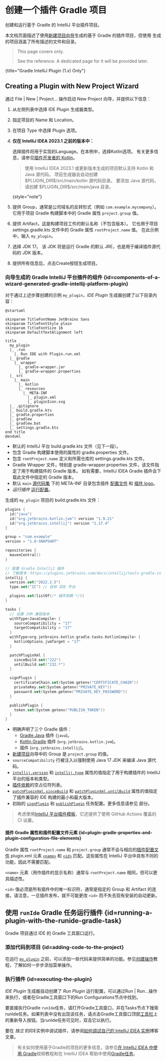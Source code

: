 <!-- Copyright 2000-2024 JetBrains s.r.o. and contributors. Use of this source code is governed by the Apache 2.0 license. -->

# 创建一个插件 Gradle 项目

<link-summary>创建和运行基于 Gradle 的 IntelliJ 平台插件项目。</link-summary>

本文档页面描述了使用[新建项目向导](https://www.jetbrains.com/help/idea/new-project-wizard.html)生成的基于 Gradle 的插件项目，但使用 [](plugin_github_template.md) 生成的项目涵盖了所有描述的文件和目录。

<snippet id="gradle1xOnly">

> This page covers [](tools_gradle_intellij_plugin.md) only.
>
> See the [](tools_intellij_platform_gradle_plugin.md) reference.
> A dedicated page for it will be provided later.
>
{title="Gradle IntelliJ Plugin (1.x) Only"}

</snippet>

## Creating a Plugin with New Project Wizard

<include from="snippets.md" element-id="gradlePluginVersion"/>

<procedure title="创建 IDE 插件" id="create-ide-plugin">

<include from="snippets.md" element-id="pluginDevKitAvailability"/>

通过 <ui-path>File | New | Project...</ui-path> 操作启动 <control>New Project</control> 向导，并提供以下信息：
1. 从左侧列表中选择 <control>IDE Plugin</control> 生成器类型。
2. 指定项目的 <control>Name</control> 和 <control>Location</control>。
3. 在项目 <control>Type</control> 中选择 <control>Plugin</control> 选项。
4. **仅在 IntelliJ IDEA 2023.1 之前的版本中：**

   选择插件将用于实现的<control>Language</control>。在本例中，选择<control>Kotlin</control>选项。
   有关更多信息，请参见[插件开发者的 Kotlin](using_kotlin.md)。

   > 使用 IntelliJ IDEA 2023.1 或更新版本生成的项目默认支持 Kotlin 和 Java 源代码。
   > 项目生成器会自动创建 <path>\$PLUGIN_DIR\$/src/main/kotlin</path> 源代码目录。
   > 要添加 Java 源代码，请创建 <path>\$PLUGIN_DIR\$/src/main/java</path> 目录。
   >
   {style="note"}

5. 提供 <control>Group</control>，通常是公司域名的反转形式（例如 `com.example.mycompany`）。
   它用于项目 Gradle 构建脚本中的 Gradle 属性 `project.group` 值。
6. 提供 <control>Artifact</control>，这是构建项目工件的默认名称（不包含版本）。
   它也用于项目 <path>settings.gradle.kts</path> 文件中的 Gradle 属性 `rootProject.name` 值。
   在此示例中，输入 `my_plugin`。
7. 选择 <control>JDK</control> 17。
   该 JDK 将是运行 Gradle 的默认 JRE，也是用于编译插件源代码的 JDK 版本。

<include from="snippets.md" element-id="apiChangesJavaVersion"/>

8. 提供所有信息后，点击<control>Create</control>按钮生成项目。

</procedure>

### 向导生成的 Gradle IntelliJ 平台插件的组件 {id=components-of-a-wizard-generated-gradle-intellij-platform-plugin}

对于通过上述步骤创建的示例 `my_plugin`，_IDE Plugin_ 生成器创建了以下目录内容：

```plantuml
@startuml

skinparam TitleFontName JetBrains Sans
skinparam TitleFontStyle plain
skinparam TitleFontSize 16
skinparam DefaultTextAlignment left

title
  my_plugin
  |_ .run
    |_ Run IDE with Plugin.run.xml
  |_ gradle
    |_ wrapper
      |_ gradle-wrapper.jar
      |_ gradle-wrapper.properties
  |_ src
    |_ main
      |_ kotlin
      |_ resources
        |_ META-INF
          |_ plugin.xml
          |_ pluginIcon.svg
  |_ .gitignore
  |_ build.gradle.kts
  |_ gradle.properties
  |_ gradlew
  |_ gradlew.bat
  |_ settings.gradle.kts
end title
@enduml
```

* 默认的 IntelliJ 平台 <path>build.gradle.kts</path> 文件（见下一段）。
* 包含 Gradle 构建脚本使用的属性的 <path>gradle.properties</path> 文件。
* 包含 `rootProject.name` 定义和所需仓库的 <path>settings.gradle.kts</path> 文件。
* Gradle Wrapper 文件，特别是 <path>gradle-wrapper.properties</path> 文件，该文件指定了用于构建插件的 Gradle 版本。
  如有需要，IntelliJ IDEA Gradle 插件会下载此文件中指定的 Gradle 版本。
* 默认 `main` [源代码集](https://docs.gradle.org/current/userguide/java_plugin.html#sec:java_project_layout) 下的 <path>META-INF</path> 目录包含插件 [配置文件](plugin_configuration_file.md) 和 [插件 logo](plugin_icon_file.md)。
* _运行插件_ [运行配置](https://www.jetbrains.com/help/idea/run-debug-configuration.html)。

生成的 `my_plugin` 项目的 <path>build.gradle.kts</path> 文件：

```kotlin
plugins {
  id("java")
  id("org.jetbrains.kotlin.jvm") version "1.9.21"
  id("org.jetbrains.intellij") version "1.17.4"
}

group = "com.example"
version = "1.0-SNAPSHOT"

repositories {
  mavenCentral()
}

// 配置 Gradle IntelliJ 插件
// 了解更多：https://plugins.jetbrains.com/docs/intellij/tools-gradle-intellij-plugin.html
intellij {
  version.set("2022.2.5")
  type.set("IC") // 目标 IDE 平台

  plugins.set(listOf(/* 插件依赖 */))
}

tasks {
  // 设置 JVM 兼容版本
  withType<JavaCompile> {
    sourceCompatibility = "17"
    targetCompatibility = "17"
  }
  withType<org.jetbrains.kotlin.gradle.tasks.KotlinCompile> {
    kotlinOptions.jvmTarget = "17"
  }

  patchPluginXml {
    sinceBuild.set("222")
    untilBuild.set("232.*")
  }

  signPlugin {
    certificateChain.set(System.getenv("CERTIFICATE_CHAIN"))
    privateKey.set(System.getenv("PRIVATE_KEY"))
    password.set(System.getenv("PRIVATE_KEY_PASSWORD"))
  }

  publishPlugin {
    token.set(System.getenv("PUBLISH_TOKEN"))
  }
}
```

* 明确声明了三个 Gradle 插件：
    * [Gradle Java](https://docs.gradle.org/current/userguide/java_plugin.html) 插件 (`java`)。
    * [Kotlin Gradle](https://kotlinlang.org/docs/gradle-configure-project.html#apply-the-plugin) 插件 (`org.jetbrains.kotlin.jvm`)。
    * [](tools_gradle_intellij_plugin.md) 插件 (`org.jetbrains.intellij`)。
* [新建项目](#create-ide-plugin)向导中的 <control>Group</control> 是 `project.group` 的值。
* `sourceCompatibility` 行被注入以强制使用 Java 17 JDK 来编译 Java 源代码。
* [`intellij.version`](tools_gradle_intellij_plugin.md#intellij-extension-version) 和 [`intellij.type`](tools_gradle_intellij_plugin.md#intellij-extension-type) 属性的值指定了用于构建插件的 IntelliJ 平台的版本和类型。
* [插件依赖](tools_gradle_intellij_plugin.md#intellij-extension-plugins)的空占位符列表。
* [`patchPluginXml.sinceBuild`](tools_gradle_intellij_plugin.md#tasks-patchpluginxml-sincebuild) 和 [`patchPluginXml.untilBuild`](tools_gradle_intellij_plugin.md#tasks-patchpluginxml-untilbuild) 属性的值指定了插件兼容的 IDE 构建的最小和最大版本。
* 初始的 [`signPlugin`](tools_gradle_intellij_plugin.md#tasks-signplugin) 和 [`publishPlugin`](tools_gradle_intellij_plugin.md#tasks-publishplugin) 任务配置。更多信息请参见 [](publishing_plugin.md#publishing-plugin-with-gradle) 部分。

> 考虑使用[IntelliJ 平台插件模板](https://github.com/JetBrains/intellij-platform-plugin-template)，它还提供了使用 GitHub Actions 覆盖的 CI 设置。

#### 插件 Gradle 属性和插件配置文件元素 {id=plugin-gradle-properties-and-plugin-configuration-file-elements}

Gradle 属性 `rootProject.name` 和 `project.group` 通常不会与相应的[插件配置文件](plugin_configuration_file.md) <path>plugin.xml</path> 元素 [`<name>`](plugin_configuration_file.md#idea-plugin__name) 和 [`<id>`](plugin_configuration_file.md#idea-plugin__id) 匹配。这些属性在 IntelliJ 平台中具有不同的功能，因此不需要匹配。

`<name>` 元素（用作插件的显示名称）通常与 `rootProject.name` 相同，但可以更具描述性。

`<id>` 值必须是所有插件中的唯一标识符，通常是指定的 <control>Group</control> 和 <control>Artifact</control> 的连接。请注意，一旦插件发布，就不可能更改 `<id>` 而不失去现有安装的自动更新。

## 使用 `runIde` Gradle 任务运行插件 {id=running-a-plugin-with-the-runide-gradle-task}

Gradle 项目通过 IDE 的 Gradle 工具窗口运行。

### 添加代码到项目 {id=adding-code-to-the-project}

在运行 [`my_plugin`](#components-of-a-wizard-generated-gradle-intellij-platform-plugin) 之前，可以添加一些代码来提供简单的功能。参见[创建操作](working_with_custom_actions.md)教程，了解如何一步步添加菜单操作。

### 执行插件 {id=executing-the-plugin}

_IDE Plugin_ 生成器自动创建了 _Run Plugin_ 运行配置，可以通过<ui-path>Run | Run...</ui-path>操作来执行，或者在<control>Gradle</control>工具窗口下的<control>Run Configurations</control>节点中找到。

要直接执行Gradle `runIde`任务，请打开<control>Gradle</control>工具窗口，并在<control>Tasks</control>节点下搜索<control>runIde</control>任务。如果列表中没有出现该任务，请点击Gradle工具窗口顶部[工具栏](https://www.jetbrains.com/help/idea/jetgradle-tool-window.html#gradle_toolbar)上的重新导入按钮。当<control>runIde</control>任务可见时，双击它以执行。

要在 _独立_ 的IDE实例中调试插件，请参阅[如何调试自己的 IntelliJ IDEA 实例](https://medium.com/agorapulse-stories/how-to-debug-your-own-intellij-idea-instance-7d7df185a48d)博客文章。

> 有关如何使用基于Gradle的项目的更多信息，请参见[在 IntelliJ IDEA 中使用 Gradle](https://www.youtube.com/watch?v=6V6G3RyxEMk)视频教程和在 IntelliJ IDEA 帮助中使用[Gradle任务](https://www.jetbrains.com/help/idea/work-with-gradle-tasks.html)。
>
